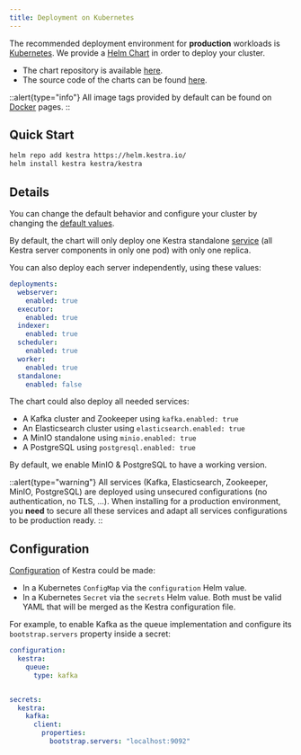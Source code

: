 ```yaml
---
title: Deployment on Kubernetes
---
```


The recommended deployment environment for **production** workloads is [Kubernetes](http://kubernetes.io/).
We provide a [Helm Chart](https://helm.sh/) in order to deploy your cluster.

- The chart repository is available [here](https://helm.kestra.io/).
- The source code of the charts can be found [here](https://github.com/kestra-io/helm-charts).

::alert{type="info"}
All image tags provided by default can be found on [Docker](./01.docker.md#docker-image-tags) pages.
::

## Quick Start

```bash
helm repo add kestra https://helm.kestra.io/
helm install kestra kestra/kestra
```

## Details
You can change the default behavior and configure your cluster by changing the [default values](https://github.com/kestra-io/helm-charts/blob/master/charts/kestra/values.yaml).

By default, the chart will only deploy one Kestra standalone [service](../../02.architecture/index.md) (all Kestra server components in only one pod) with only one replica.

You can also deploy each server independently, using these values:
```yaml
deployments:
  webserver:
    enabled: true
  executor:
    enabled: true
  indexer:
    enabled: true
  scheduler:
    enabled: true
  worker:
    enabled: true
  standalone:
    enabled: false
```

The chart could also deploy all needed services:
- A Kafka cluster and Zookeeper using `kafka.enabled: true`
- An Elasticsearch cluster using `elasticsearch.enabled: true`
- A MinIO standalone using `minio.enabled: true`
- A PostgreSQL using `postgresql.enabled: true`

By default, we enable MinIO & PostgreSQL to have a working version.

::alert{type="warning"}
All services (Kafka, Elasticsearch, Zookeeper, MinIO, PostgreSQL) are deployed using unsecured configurations (no authentication, no TLS, ...). When installing for a production environment, you **need** to secure all these services and adapt all services configurations to be production ready.
::


## Configuration

[Configuration](../01.configuration/index.md) of Kestra could be made:
- In a Kubernetes `ConfigMap` via the `configuration` Helm value.
- In a Kubernetes `Secret` via the `secrets` Helm value.
Both must be valid YAML that will be merged as the Kestra configuration file.

For example, to enable Kafka as the queue implementation and configure its `bootstrap.servers` property inside a secret:

```yaml
configuration:
  kestra:
    queue:
      type: kafka


secrets:
  kestra:
    kafka:
      client:
        properties:
          bootstrap.servers: "localhost:9092"
```
